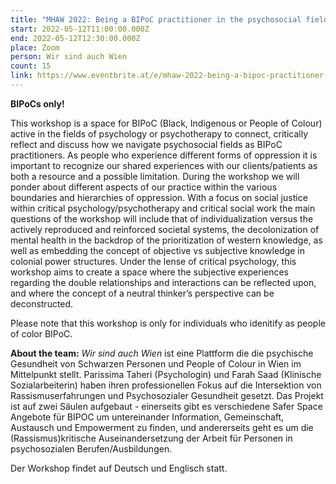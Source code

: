 ```yaml
---
title: "MHAW 2022: Being a BIPoC practitioner in the psychosocial field (Workshop)"
start: 2022-05-12T11:00:00.000Z
end: 2022-05-12T12:30:00.000Z
place: Zoom
person: Wir sind auch Wien
count: 15
link: https://www.eventbrite.at/e/mhaw-2022-being-a-bipoc-practitioner-in-the-psychosocial-field-workshop-tickets-331164049587
---
```

**BIPoCs only!**

This workshop is a space for BIPoC (Black, Indigenous or People of Colour) active in the fields of psychology or psychotherapy to connect, critically reflect and discuss how we navigate psychosocial fields as BIPoC practitioners. As people who experience different forms of oppression it is important to recognize our shared experiences with our clients/patients as both a resource and a possible limitation. During the workshop we will ponder about different aspects of our practice within the various boundaries and hierarchies of oppression. With a focus on social justice within critical psychology/psychotherapy and critical social work the main questions of the workshop will include that of individualization versus the actively reproduced and reinforced societal systems, the decolonization of mental health in the backdrop of the prioritization of western knowledge, as well as embedding the concept of objective vs subjective knowledge in colonial power structures. Under the lense of critical psychology, this workshop aims to create a space where the subjective experiences regarding the double relationships and interactions can be reflected upon, and where the concept of a neutral thinker’s perspective can be deconstructed. 

Please note that this workshop is only for individuals who idenitify as people of color BIPoC.

**About the team:** *Wir sind auch Wien* ist eine Plattform die die psychische Gesundheit von Schwarzen Personen und People of Colour in Wien im Mittelpunkt stellt. Parissima Taheri (Psychologin) und Farah Saad (Klinische Sozialarbeiterin) haben ihren professionellen Fokus auf die Intersektion von Rassismuserfahrungen und Psychosozialer Gesundheit gesetzt. Das Projekt ist auf zwei Säulen aufgebaut - einerseits gibt es verschiedene Safer Space Angebote für BIPOC um untereinander Information, Gemeinschaft, Austausch und Empowerment zu finden, und andererseits geht es um die (Rassismus)kritische Auseinandersetzung der Arbeit für Personen in psychosozialen Berufen/Ausbildungen. 

Der Workshop findet auf Deutsch und Englisch statt.